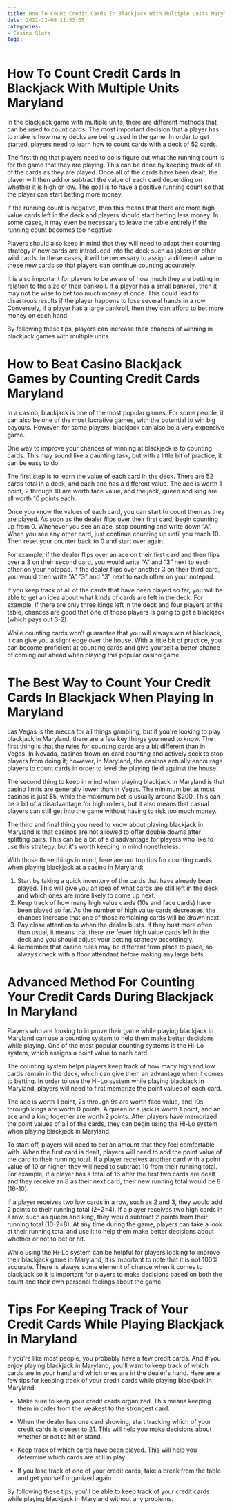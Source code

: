 ```yaml
---
title: How To Count Credit Cards In Blackjack With Multiple Units Maryland
date: 2022-12-08 11:53:05
categories:
- Casino Slots
tags:
---
```



#  How To Count Credit Cards In Blackjack With Multiple Units Maryland

In the blackjack game with multiple units, there are different methods that can be used to count cards. The most important decision that a player has to make is how many decks are being used in the game. In order to get started, players need to learn how to count cards with a deck of 52 cards. 

The first thing that players need to do is figure out what the running count is for the game that they are playing. This can be done by keeping track of all of the cards as they are played. Once all of the cards have been dealt, the player will then add or subtract the value of each card depending on whether it is high or low. The goal is to have a positive running count so that the player can start betting more money. 

If the running count is negative, then this means that there are more high value cards left in the deck and players should start betting less money. In some cases, it may even be necessary to leave the table entirely if the running count becomes too negative. 

Players should also keep in mind that they will need to adapt their counting strategy if new cards are introduced into the deck such as jokers or other wild cards. In these cases, it will be necessary to assign a different value to these new cards so that players can continue counting accurately. 

It is also important for players to be aware of how much they are betting in relation to the size of their bankroll. If a player has a small bankroll, then it may not be wise to bet too much money at once. This could lead to disastrous results if the player happens to lose several hands in a row. Conversely, if a player has a large bankroll, then they can afford to bet more money on each hand. 

By following these tips, players can increase their chances of winning in blackjack games with multiple units.

#  How to Beat Casino Blackjack Games by Counting Credit Cards Maryland 

In a casino, blackjack is one of the most popular games. For some people, it can also be one of the most lucrative games, with the potential to win big payouts. However, for some players, blackjack can also be a very expensive game.

One way to improve your chances of winning at blackjack is to counting cards. This may sound like a daunting task, but with a little bit of practice, it can be easy to do.

The first step is to learn the value of each card in the deck. There are 52 cards total in a deck, and each one has a different value. The ace is worth 1 point, 2 through 10 are worth face value, and the jack, queen and king are all worth 10 points each.

Once you know the values of each card, you can start to count them as they are played. As soon as the dealer flips over their first card, begin counting up from 0. Whenever you see an ace, stop counting and write down “A”. When you see any other card, just continue counting up until you reach 10. Then reset your counter back to 0 and start over again.

For example, if the dealer flips over an ace on their first card and then flips over a 3 on their second card, you would write “A” and “3” next to each other on your notepad. If the dealer flips over another 3 on their third card, you would then write “A” “3” and “3” next to each other on your notepad.

If you keep track of all of the cards that have been played so far, you will be able to get an idea about what kinds of cards are left in the deck. For example, if there are only three kings left in the deck and four players at the table, chances are good that one of those players is going to get a blackjack (which pays out 3-2).

While counting cards won’t guarantee that you will always win at blackjack, it can give you a slight edge over the house. With a little bit of practice, you can become proficient at counting cards and give yourself a better chance of coming out ahead when playing this popular casino game.

#  The Best Way to Count Your Credit Cards In Blackjack When Playing In Maryland 

Las Vegas is the mecca for all things gambling, but if you're looking to play blackjack in Maryland, there are a few key things you need to know. The first thing is that the rules for counting cards are a bit different than in Vegas. In Nevada, casinos frown on card counting and actively seek to stop players from doing it; however, in Maryland, the casinos actually encourage players to count cards in order to level the playing field against the house. 

The second thing to keep in mind when playing blackjack in Maryland is that casino limits are generally lower than in Vegas. The minimum bet at most casinos is just $5, while the maximum bet is usually around $200. This can be a bit of a disadvantage for high rollers, but it also means that casual players can still get into the game without having to risk too much money. 

The third and final thing you need to know about playing blackjack in Maryland is that casinos are not allowed to offer double downs after splitting pairs. This can be a bit of a disadvantage for players who like to use this strategy, but it's worth keeping in mind nonetheless. 

With those three things in mind, here are our top tips for counting cards when playing blackjack at a casino in Maryland: 

1. Start by taking a quick inventory of the cards that have already been played. This will give you an idea of what cards are still left in the deck and which ones are more likely to come up next. 
2. Keep track of how many high value cards (10s and face cards) have been played so far. As the number of high value cards decreases, the chances increase that one of those remaining cards will be drawn next. 
3. Pay close attention to when the dealer busts. If they bust more often than usual, it means that there are fewer high value cards left in the deck and you should adjust your betting strategy accordingly. 
4. Remember that casino rules may be different from place to place, so always check with a floor attendant before making any large bets.

#  Advanced Method For Counting Your Credit Cards During Blackjack In Maryland 

Players who are looking to improve their game while playing blackjack in Maryland can use a counting system to help them make better decisions while playing. One of the most popular counting systems is the Hi-Lo system, which assigns a point value to each card. 

The counting system helps players keep track of how many high and low cards remain in the deck, which can give them an advantage when it comes to betting. In order to use the Hi-Lo system while playing blackjack in Maryland, players will need to first memorize the point values of each card. 

The ace is worth 1 point, 2s through 9s are worth face value, and 10s through kings are worth 0 points. A queen or a jack is worth 1 point, and an ace and a king together are worth 2 points. After players have memorized the point values of all of the cards, they can begin using the Hi-Lo system when playing blackjack in Maryland. 

To start off, players will need to bet an amount that they feel comfortable with. When the first card is dealt, players will need to add the point value of the card to their running total. If a player receives another card with a point value of 10 or higher, they will need to subtract 10 from their running total. For example, if a player has a total of 16 after the first two cards are dealt and they receive an 8 as their next card, their new running total would be 8 (16-10). 

If a player receives two low cards in a row, such as 2 and 3, they would add 2 points to their running total (2+2=4). If a player receives two high cards in a row, such as queen and king, they would subtract 2 points from their running total (10-2=8). At any time during the game, players can take a look at their running total and use it to help them make better decisions about whether or not to bet or hit. 

While using the Hi-Lo system can be helpful for players looking to improve their blackjack game in Maryland, it is important to note that it is not 100% accurate. There is always some element of chance when it comes to blackjack so it is important for players to make decisions based on both the count and their own personal feelings about the game.

#  Tips For Keeping Track of Your Credit Cards While Playing Blackjack in Maryland

If you're like most people, you probably have a few credit cards. And if you enjoy playing blackjack in Maryland, you'll want to keep track of which cards are in your hand and which ones are in the dealer's hand. Here are a few tips for keeping track of your credit cards while playing blackjack in Maryland:

- Make sure to keep your credit cards organized. This means keeping them in order from the weakest to the strongest card.

- When the dealer has one card showing, start tracking which of your credit cards is closest to 21. This will help you make decisions about whether or not to hit or stand.

- Keep track of which cards have been played. This will help you determine which cards are still in play.

- If you lose track of one of your credit cards, take a break from the table and get yourself organized again.

By following these tips, you'll be able to keep track of your credit cards while playing blackjack in Maryland without any problems.